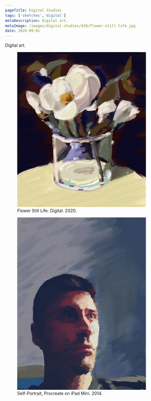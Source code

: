 ```yaml
---
pageTitle: Digital Studies
tags: ['sketches','digital']
metaDescription: Digital art. 
metaImage: /images/digital-studies/420/flower-still-life.jpg
date: 2020-09-01
---
```

Digital art. 

<figure>
    <img src="/images/digital-studies/640/flower-still-life.jpg" alt="Flower Still LIfe">
    <figcaption>Flower Still Life. Digital. 2020.</figcaption>
</figure>

<figure>
    <img src="/images/procreate-self-portraits/640/procreate-self-portrait-2.jpg" alt="Digital self-portrait">
    <figcaption>Self-Portrait, Procreate on iPad Mini. 2014.</figcaption>
</figure>





